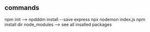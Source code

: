 ## commands
npm init -->
npdddm install --save express 
npx nodemon index.js
npm install <package-name>
dir node_modules --> see all insalled packages
